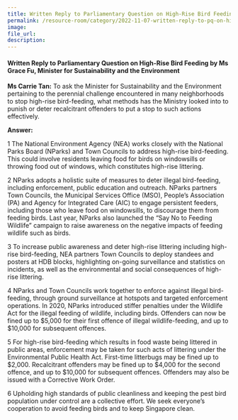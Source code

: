 ```yaml
---  
title: Written Reply to Parliamentary Question on High-Rise Bird Feeding by Ms Grace Fu, Minister for Sustainability and the Environment
permalink: /resource-room/category/2022-11-07-written-reply-to-pq-on-high-rise-bird-feeding
image:  
file_url:  
description:  
---  
```

#### Written Reply to Parliamentary Question on High-Rise Bird Feeding by Ms Grace Fu, Minister for Sustainability and the Environment

**Ms Carrie Tan:** To ask the Minister for Sustainability and the Environment pertaining to the perennial challenge encountered in many neighborhoods to stop high-rise bird-feeding, what methods has the Ministry looked into to punish or deter recalcitrant offenders to put a stop to such actions effectively.

**Answer:**

1 The National Environment Agency (NEA) works closely with the National Parks Board (NParks) and Town Councils to address high-rise bird-feeding. This could involve residents leaving food for birds on windowsills or throwing food out of windows, which constitutes high-rise littering.

2 NParks adopts a holistic suite of measures to deter illegal bird-feeding, including enforcement, public education and outreach. NParks partners Town Councils, the Municipal Services Office (MSO), People’s Association (PA) and Agency for Integrated Care (AIC) to engage persistent feeders, including those who leave food on windowsills, to discourage them from feeding birds. Last year, NParks also launched the “Say No to Feeding Wildlife” campaign to raise awareness on the negative impacts of feeding wildlife such as birds.  

3 To increase public awareness and deter high-rise littering including high-rise bird-feeding, NEA partners Town Councils to deploy standees and posters at HDB blocks, highlighting on-going surveillance and statistics on incidents, as well as the environmental and social consequences of high-rise littering.

4 NParks and Town Councils work together to enforce against illegal bird-feeding, through ground surveillance at hotspots and targeted enforcement operations. In 2020, NParks introduced stiffer penalties under the Wildlife Act for the illegal feeding of wildlife, including birds. Offenders can now be fined up to $5,000 for their first offence of illegal wildlife-feeding, and up to $10,000 for subsequent offences.

5 For high-rise bird-feeding which results in food waste being littered in public areas, enforcement may be taken for such acts of littering under the Environmental Public Health Act. First-time litterbugs may be fined up to $2,000. Recalcitrant offenders may be fined up to $4,000 for the second offence, and up to $10,000 for subsequent offences. Offenders may also be issued with a Corrective Work Order.

6 Upholding high standards of public cleanliness and keeping the pest bird population under control are a collective effort. We seek everyone’s cooperation to avoid feeding birds and to keep Singapore clean.
